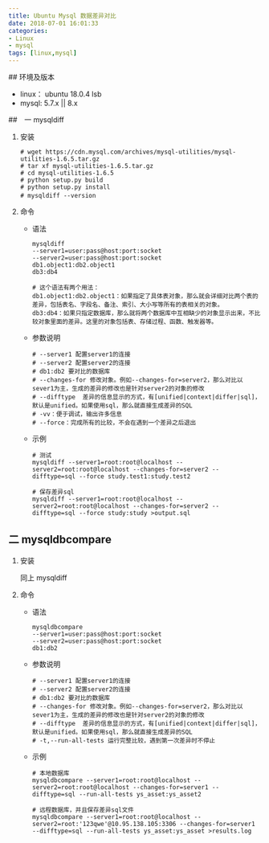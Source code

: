 ```yaml
---
title: Ubuntu Mysql 数据差异对比
date: 2018-07-01 16:01:33
categories: 
- Linux 
- mysql
tags: [linux,mysql]
---
```


<meta name="referrer" content="no-referrer" />
## 环境及版本

- linux： ubuntu 18.0.4 lsb
- mysql:   5.7.x || 8.x



##　一 mysqldiff

1. 安装

   ```
   # wget https://cdn.mysql.com/archives/mysql-utilities/mysql-utilities-1.6.5.tar.gz
   # tar xf mysql-utilities-1.6.5.tar.gz
   # cd mysql-utilities-1.6.5
   # python setup.py build
   # python setup.py install
   # mysqldiff --version　
   ```

2. 命令

   - 语法

     ```
     mysqldiff 
     --server1=user:pass@host:port:socket 
     --server2=user:pass@host:port:socket  
     db1.object1:db2.object1  
     db3:db4
     
     # 这个语法有两个用法：
     db1.object1:db2.object1：如果指定了具体表对象，那么就会详细对比两个表的差异，包括表名、字段名、备注、索引、大小写等所有的表相关的对象。
     db3:db4：如果只指定数据库，那么就将两个数据库中互相缺少的对象显示出来，不比较对象里面的差异。这里的对象包括表、存储过程、函数、触发器等。
     ```

   - 参数说明
     
     
     ```
     # --server1 配置server1的连接
     # --server2 配置server2的连接
     # db1:db2 要对比的数据库
     # --changes-for 修改对象。例如--changes-for=server2，那么对比以sever1为主，生成的差异的修改也是针对server2的对象的修改
     # --difftype  差异的信息显示的方式，有[unified|context|differ|sql]，默认是unified。如果使用sql，那么就直接生成差异的SQL
     # -vv：便于调试，输出许多信息
     # --force：完成所有的比较，不会在遇到一个差异之后退出
     ```
     
   - 示例
   
     ```
     # 测试
     mysqldiff --server1=root:root@localhost --server2=root:root@localhost --changes-for=server2 --difftype=sql --force study.test1:study.test2
     
     # 保存差异sql
     mysqldiff --server1=root:root@localhost --server2=root:root@localhost --changes-for=server2 --difftype=sql --force study:study >output.sql
     ```
   

## 二  mysqldbcompare

1. 安装

   同上 mysqldiff

2. 命令

   - 语法
   
     ```
     mysqldbcompare 
     --server1=user:pass@host:port:socket 
     --server2=user:pass@host:port:socket 
     db1:db2
     ```
   
   - 参数说明
   
     ```
     # --server1 配置server1的连接
     # --server2 配置server2的连接
     # db1:db2 要对比的数据库
     # --changes-for 修改对象。例如--changes-for=server2，那么对比以sever1为主，生成的差异的修改也是针对server2的对象的修改
     # --difftype  差异的信息显示的方式，有[unified|context|differ|sql]，默认是unified。如果使用sql，那么就直接生成差异的SQL
     # -t,--run-all-tests 运行完整比较，遇到第一次差异时不停止
     ```
   
   - 示例
   
     ```
     # 本地数据库
     mysqldbcompare --server1=root:root@localhost --server2=root:root@localhost --changes-for=server1 --difftype=sql --run-all-tests ys_asset:ys_asset2
     
     # 远程数据库，并且保存差异sql文件
     mysqldbcompare --server1=root:root@localhost --server2=root:'123qwe'@10.95.138.105:3306 --changes-for=server1 --difftype=sql --run-all-tests ys_asset:ys_asset >results.log
     ```

